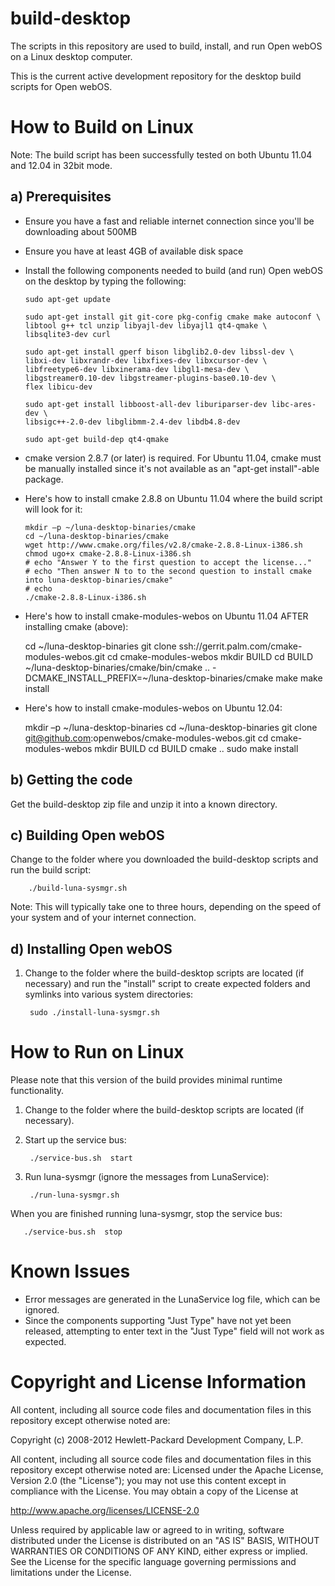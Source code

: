 build-desktop
=============

The scripts in this repository are used to build, install, and run Open webOS on a Linux desktop computer.
 
This is the current active development repository for the desktop build scripts for Open webOS.


How to Build on Linux
=====================

Note:  The build script has been successfully tested on both Ubuntu 11.04 and 12.04 in 32bit mode.

a) Prerequisites
----------------

  * Ensure you have a fast and reliable internet connection since you'll be downloading about 500MB

  * Ensure you have at least 4GB of available disk space

  * Install the following components needed to build (and run) Open webOS on the desktop by typing the following:

        sudo apt-get update

        sudo apt-get install git git-core pkg-config cmake make autoconf \
		libtool g++ tcl unzip libyajl-dev libyajl1 qt4-qmake \
		libsqlite3-dev curl

        sudo apt-get install gperf bison libglib2.0-dev libssl-dev \
		libxi-dev libxrandr-dev libxfixes-dev libxcursor-dev \
		libfreetype6-dev libxinerama-dev libgl1-mesa-dev \
		libgstreamer0.10-dev libgstreamer-plugins-base0.10-dev \
		flex libicu-dev

        sudo apt-get install libboost-all-dev liburiparser-dev libc-ares-dev \
		libsigc++-2.0-dev libglibmm-2.4-dev libdb4.8-dev

        sudo apt-get build-dep qt4-qmake

  * cmake version 2.8.7 (or later) is required.  For Ubuntu 11.04, cmake must be manually installed since it's not available as an "apt-get install"-able package. 

  * Here's how to install cmake 2.8.8 on Ubuntu 11.04 where the build script will look for it:

		mkdir –p ~/luna-desktop-binaries/cmake
		cd ~/luna-desktop-binaries/cmake
		wget http://www.cmake.org/files/v2.8/cmake-2.8.8-Linux-i386.sh
		chmod ugo+x cmake-2.8.8-Linux-i386.sh
		# echo "Answer Y to the first question to accept the license..."
		# echo "Then answer N to to the second question to install cmake into luna-desktop-binaries/cmake"
		# echo
		./cmake-2.8.8-Linux-i386.sh

  *  Here's how to install cmake-modules-webos on Ubuntu 11.04 AFTER installing cmake (above):

		cd ~/luna-desktop-binaries
		git clone ssh://gerrit.palm.com/cmake-modules-webos.git
		cd cmake-modules-webos
		mkdir BUILD
		cd BUILD
		~/luna-desktop-binaries/cmake/bin/cmake .. -DCMAKE\_INSTALL\_PREFIX=~/luna-desktop-binaries/cmake
		make
		make install

  *  Here's how to install cmake-modules-webos on Ubuntu 12.04:

		mkdir –p ~/luna-desktop-binaries
		cd ~/luna-desktop-binaries
		git clone git@github.com:openwebos/cmake-modules-webos.git
		cd cmake-modules-webos
		mkdir BUILD
		cd BUILD
		cmake ..
		sudo make install



b) Getting the code
-------------------

Get the build-desktop zip file and unzip it into a known directory.
  
c) Building Open webOS
----------------------
 
Change to the folder where you downloaded the build-desktop scripts and run the build script:

        ./build-luna-sysmgr.sh

Note: This will typically take one to three hours, depending on the speed of your system and of your internet connection.

d) Installing Open webOS
------------------------

1) Change to the folder where the build-desktop scripts are located (if necessary) and run the "install" script to create expected folders and symlinks into various system directories:

        sudo ./install-luna-sysmgr.sh

How to Run on Linux
===================

Please note that this version of the build provides minimal runtime functionality.

1) Change to the folder where the build-desktop scripts are located (if necessary).

2) Start up the service bus:

        ./service-bus.sh  start

3) Run luna-sysmgr   (ignore the messages from LunaService):

        ./run-luna-sysmgr.sh


When you are finished running luna-sysmgr, stop the service bus:

       ./service-bus.sh  stop

# Known Issues

  * Error messages are generated in the LunaService log file, which can be ignored.
  * Since the components supporting "Just Type" have not yet been released, attempting to enter text in the "Just Type" field will not work as expected.

# Copyright and License Information

All content, including all source code files and documentation files in this repository except otherwise noted are: 

 Copyright (c) 2008-2012 Hewlett-Packard Development Company, L.P.

All content, including all source code files and documentation files in this repository except otherwise noted are:
Licensed under the Apache License, Version 2.0 (the "License");
you may not use this content except in compliance with the License.
You may obtain a copy of the License at

http://www.apache.org/licenses/LICENSE-2.0

Unless required by applicable law or agreed to in writing, software
distributed under the License is distributed on an "AS IS" BASIS,
WITHOUT WARRANTIES OR CONDITIONS OF ANY KIND, either express or implied.
See the License for the specific language governing permissions and
limitations under the License.

